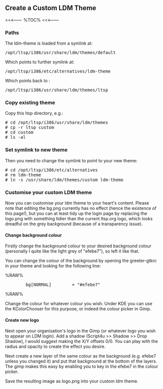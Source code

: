 ## Create a Custom LDM Theme

<<<---
%TOC%
<<<---

### Paths

The ldm-theme is loaded from a symlink at:

<pre>
/opt/ltsp/i386/usr/share/ldm/themes/default
</pre>

Which points to further symlink at:

<pre>
/opt/ltsp/i386/etc/alternatives/ldm-theme
</pre>

Which points back to :

<pre>
/opt/ltsp/i386/usr/share/ldm/themes/ltsp
</pre>

### Copy existing theme

Copy this ltsp directory, e.g.:

<pre>
# cd /opt/ltsp/i386/usr/share/ldm/themes
# cp -r ltsp custom
# cd custom
# ls -al
</pre>

### Set symlink to new theme

Then you need to change the symlink to point to your new theme:

<pre>
# cd /opt/ltsp/i386/etc/alternatives
# rm ldm-theme
# ln -s /usr/share/ldm/themes/custom ldm-theme
</pre>

### Customise your custom LDM theme

Now you can customise your ldm theme to your heart's content.  Please note that editing the bg.png currently has no effect (hence the existence of this page!), but you can at least tidy up the login page by replacing the logo.png with something tidier than the current ltsp.org logo, which looks dreadful on the grey background (because of a transparency issue).

#### Change background colour

Firstly change the background colour to your desired background colour (personally I quite like the light grey of "efebe7"), so left it like that.

You can change the colour of the background by opening the greeter-gtkrc in your theme and looking for the following line:

%RAW%
<pre>
        bg[NORMAL]        = "#efebe7"
</pre>
%RAW%

Change the colour for whatever colour you wish.  Under KDE you can use the KColorChooser for this purpose, or indeed the colour picker in Gimp.

#### Create new logo

Next open your organisation's logo in the Gimp (or whatever logo you wish to appear on LDM login).  Add a shadow (Script4u >> Shadow >> Drop Shadow), I would suggest making the X/Y offsets 0/0.  You can play with the radius and opacity to create the effect you desire.

Next create a new layer of the same colour as the background (e.g. efebe7 unless you changed it) and put that background at the bottom of the layers.  The gimp makes this easy by enabling you to key in the efebe7 in the colour picker.

Save the resulting image as logo.png into your custom ldm theme.


